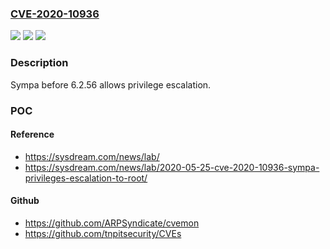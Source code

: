 ### [CVE-2020-10936](https://cve.mitre.org/cgi-bin/cvename.cgi?name=CVE-2020-10936)
![](https://img.shields.io/static/v1?label=Product&message=n%2Fa&color=blue)
![](https://img.shields.io/static/v1?label=Version&message=n%2Fa&color=blue)
![](https://img.shields.io/static/v1?label=Vulnerability&message=n%2Fa&color=brighgreen)

### Description

Sympa before 6.2.56 allows privilege escalation.

### POC

#### Reference
- https://sysdream.com/news/lab/
- https://sysdream.com/news/lab/2020-05-25-cve-2020-10936-sympa-privileges-escalation-to-root/

#### Github
- https://github.com/ARPSyndicate/cvemon
- https://github.com/tnpitsecurity/CVEs

